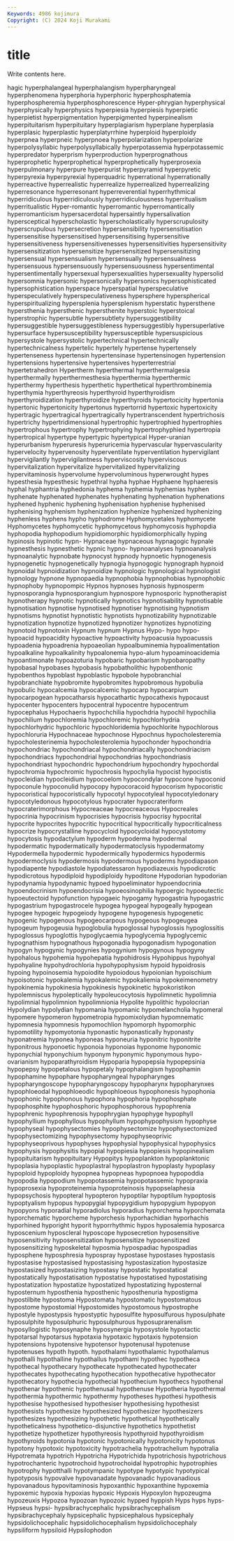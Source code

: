 ```yaml
---
Keywords: 4986 kojimura
Copyright: (C) 2024 Koji Murakami
---
```


# title

Write contents here.



hagic
hyperphalangeal hyperphalangism hyperpharyngeal hyperphenomena hyperphoria hyperphoric hyperphosphatemia hyperphospheremia hyperphosphorescence Hyper-phrygian
hyperphysical hyperphysically hyperphysics hyperpiesia hyperpiesis hyperpietic hyperpietist hyperpigmentation hyperpigmented hyperpinealism
hyperpituitarism hyperpituitary hyperplagiarism hyperplane hyperplasia hyperplasic hyperplastic hyperplatyrrhine hyperploid hyperploidy
hyperpnea hyperpneic hyperpnoea hyperpolarization hyperpolarize hyperpolysyllabic hyperpolysyllabically hyperpotassemia hyperpotassemic hyperpredator
hyperprism hyperproduction hyperprognathous hyperprophetic hyperprophetical hyperprophetically hyperprosexia hyperpulmonary hyperpure hyperpurist
hyperpyramid hyperpyretic hyperpyrexia hyperpyrexial hyperquadric hyperrational hyperrationally hyperreactive hyperrealistic hyperrealize
hyperrealized hyperrealizing hyperresonance hyperresonant hyperreverential hyperrhythmical hyperridiculous hyperridiculously hyperridiculousness hyperritualism
hyperritualistic Hyper-romantic hyperromantic hyperromantically hyperromanticism hypersacerdotal hypersaintly hypersalivation hypersceptical hyperscholastic
hyperscholastically hyperscrupulosity hyperscrupulous hypersecretion hypersensibility hypersensitisation hypersensitise hypersensitised hypersensitising hypersensitive
hypersensitiveness hypersensitivenesses hypersensitivities hypersensitivity hypersensitization hypersensitize hypersensitized hypersensitizing hypersensual hypersensualism
hypersensually hypersensualness hypersensuous hypersensuously hypersensuousness hypersentimental hypersentimentally hypersexual hypersexualities hypersexuality
hypersolid hypersomnia hypersonic hypersonically hypersonics hypersophisticated hypersophistication hyperspace hyperspatial hyperspeculative
hyperspeculatively hyperspeculativeness hypersphere hyperspherical hyperspiritualizing hypersplenia hypersplenism hyperstatic hypersthene hypersthenia
hypersthenic hypersthenite hyperstoic hyperstoical hyperstrophic hypersubtle hypersubtlety hypersuggestibility hypersuggestible hypersuggestibleness
hypersuggestibly hypersuperlative hypersurface hypersusceptibility hypersusceptible hypersuspicious hypersystole hypersystolic hypertechnical hypertechnically
hypertechnicalness hypertelic hypertely hypertense hypertensely hypertenseness hypertensin hypertensinase hypertensinogen hypertension
hypertensions hypertensive hypertensives hyperterrestrial hypertetrahedron Hypertherm hyperthermal hyperthermalgesia hyperthermally hyperthermesthesia
hyperthermia hyperthermic hyperthermy hyperthesis hyperthetic hyperthetical hyperthrombinemia hyperthymia hyperthyreosis hyperthyroid
hyperthyroidism hyperthyroidization hyperthyroidize hyperthyroids hypertocicity hypertonia hypertonic hypertonicity hypertonus hypertorrid
hypertoxic hypertoxicity hypertragic hypertragical hypertragically hypertranscendent hypertrichosis hypertrichy hypertridimensional hypertrophic
hypertrophied hypertrophies hypertrophous hypertrophy hypertrophying hypertrophyphied hypertropia hypertropical hypertype hypertypic
hypertypical Hyper-uranian hyperurbanism hyperuresis hyperuricemia hypervascular hypervascularity hypervelocity hypervenosity hyperventilate
hyperventilation hypervigilant hypervigilantly hypervigilantness hyperviscosity hyperviscous hypervitalization hypervitalize hypervitalized hypervitalizing
hypervitaminosis hypervolume hypervoluminous hyperwrought hypes hypesthesia hypesthesic hypethral hypha hyphae
Hyphaene hyphaeresis hyphal hyphantria hyphedonia hyphema hyphemia hyphemias hyphen hyphenate
hyphenated hyphenates hyphenating hyphenation hyphenations hyphened hyphenic hyphening hyphenisation hyphenise
hyphenised hyphenising hyphenism hyphenization hyphenize hyphenized hyphenizing hyphenless hyphens hypho
hyphodrome Hyphomycetales hyphomycete Hyphomycetes hyphomycetic hyphomycetous hyphomycosis hyphopdia hyphopodia hyphopodium
hypidiomorphic hypidiomorphically hyping hypinosis hypinotic hypn- Hypnaceae hypnaceous hypnagogic hypnale
hypnesthesis hypnesthetic hypnic hypno- hypnoanalyses hypnoanalysis hypnoanalytic hypnobate hypnocyst hypnody
hypnoetic hypnogenesis hypnogenetic hypnogenetically hypnogia hypnogogic hypnograph hypnoid hypnoidal hypnoidization
hypnoidize hypnologic hypnological hypnologist hypnology hypnone hypnopaedia hypnophobia hypnophobias hypnophobic
hypnophoby hypnopompic Hypnos hypnoses hypnosis hypnosperm hypnosporangia hypnosporangium hypnospore hypnosporic
hypnotherapist hypnotherapy hypnotic hypnotically hypnotics hypnotisability hypnotisable hypnotisation hypnotise hypnotised
hypnotiser hypnotising hypnotism hypnotisms hypnotist hypnotistic hypnotists hypnotizability hypnotizable hypnotization
hypnotize hypnotized hypnotizer hypnotizes hypnotizing hypnotoid hypnotoxin Hypnum hypnum Hypnus
Hypo- hypo hypo- hypoacid hypoacidity hypoactive hypoactivity hypoacusia hypoacussis hypoadenia
hypoadrenia hypoaeolian hypoalbuminemia hypoalimentation hypoalkaline hypoalkalinity hypoalonemia hypo-alum hypoaminoacidemia hypoantimonate
hypoazoturia hypobaric hypobarism hypobaropathy hypobasal hypobases hypobasis hypobatholithic hypobenthonic hypobenthos
hypoblast hypoblastic hypobole hypobranchial hypobranchiate hypobromite hypobromites hypobromous hypobulia hypobulic
hypocalcemia hypocalcemic hypocarp hypocarpium hypocarpogean hypocatharsis hypocathartic hypocathexis hypocaust hypocenter
hypocenters hypocentral hypocentre hypocentrum hypocephalus Hypochaeris hypochchilia hypochdria hypochil hypochilia
hypochilium hypochloremia hypochloremic hypochlorhydria hypochlorhydric hypochloric hypochloridemia hypochlorite hypochlorous hypochloruria
Hypochnaceae hypochnose Hypochnus hypocholesteremia hypocholesterinemia hypocholesterolemia hypochonder hypochondria hypochondriac hypochondriacal
hypochondriacally hypochondriacism hypochondriacs hypochondrial hypochondrias hypochondriasis hypochondriast hypochondric hypochondrium hypochondry
hypochordal hypochromia hypochromic hypochrosis hypochylia hypocist hypocistis hypocleidian hypocleidium hypocoelom
hypocondylar hypocone hypoconid hypoconule hypoconulid hypocopy hypocoracoid hypocorism hypocoristic hypocoristical
hypocoristically hypocotyl hypocotyleal hypocotyledonary hypocotyledonous hypocotylous hypocrater hypocrateriform hypocraterimorphous Hypocreaceae
hypocreaceous Hypocreales hypocrinia hypocrinism hypocrisies hypocrisis hypocrisy hypocrital hypocrite hypocrites
hypocritic hypocritical hypocritically hypocriticalness hypocrize hypocrystalline hypocycloid hypocycloidal hypocystotomy hypocytosis
hypodactylum hypoderm hypoderma hypodermal hypodermatic hypodermatically hypodermatoclysis hypodermatomy Hypodermella hypodermic
hypodermically hypodermics hypodermis hypodermoclysis hypodermosis hypodermous hypoderms hypodiapason hypodiapente hypodiastole
hypodiatessaron hypodiazeuxis hypodicrotic hypodicrotous hypodiploid hypodiploidy hypoditone Hypodorian hypodorian hypodynamia
hypodynamic hypoed hypoeliminator hypoendocrinia hypoendocrinism hypoendocrisia hypoeosinophilia hypoergic hypoeutectic hypoeutectoid
hypofunction hypogaeic hypogamy hypogastria hypogastric hypogastrium hypogastrocele hypogea hypogeal hypogeally
hypogean hypogee hypogeic hypogeiody hypogene hypogenesis hypogenetic hypogenic hypogenous hypogeocarpous
hypogeous hypogeugea hypogeum hypogeusia hypoglobulia hypoglossal hypoglossis hypoglossitis hypoglossus hypoglottis
hypoglycaemia hypoglycemia hypoglycemic hypognathism hypognathous hypogonadia hypogonadism hypogonation hypogyn hypogynic
hypogynies hypogynium hypogynous hypogyny hypohalous hypohemia hypohepatia hypohidrosis Hypohippus hypohyal
hypohyaline hypohydrochloria hypohypophysism hypoid hypoidrosis hypoing hypoinosemia hypoiodite hypoiodous hypoionian
hypoischium hypoisotonic hypokalemia hypokalemic hypokaliemia hypokeimenometry hypokinemia hypokinesia hypokinesis hypokinetic
hypokoristikon hypolemniscus hypoleptically hypoleucocytosis hypolimnetic hypolimnia hypolimnial hypolimnion hypolimnionia Hypolite
hypolithic hypolocrian Hypolydian hypolydian hypomania hypomanic hypomelancholia hypomeral hypomere hypomeron
hypometropia hypomixolydian hypomnematic hypomnesia hypomnesis hypomochlion hypomorph hypomorphic hypomotility hypomyotonia
hyponastic hyponastically hyponasty hyponatremia hyponea hyponeas hyponeuria hyponitric hyponitrite hyponitrous
hyponoetic hyponoia hyponoias hyponome hyponomic hyponychial hyponychium hyponym hyponymic hyponymous
hypo-ovarianism hypoparathyroidism Hypoparia hypopepsia hypopepsinia hypopepsy hypopetalous hypopetaly hypophalangism hypophamin
hypophamine hypophare hypopharyngeal hypopharynges hypopharyngoscope hypopharyngoscopy hypopharynx hypopharynxes hypophloeodal hypophloeodic
hypophloeous hypophonesis hypophonia hypophonic hypophonous hypophora hypophoria hypophosphate hypophosphite hypophosphoric
hypophosphorous hypophrenia hypophrenic hypophrenosis hypophrygian hypophyge hypophyll hypophyllium hypophyllous hypophyllum
hypophypophysism hypophyse hypophyseal hypophysectomies hypophysectomize hypophysectomized hypophysectomizing hypophysectomy hypophyseoprivic hypophyseoprivous
hypophyses hypophysial hypophysical hypophysics hypophysis hypophysitis hypopial hypopiesia hypopiesis hypopinealism
hypopituitarism hypopituitary Hypopitys hypoplankton hypoplanktonic hypoplasia hypoplastic hypoplastral hypoplastron hypoplasty
hypoplasy hypoploid hypoploidy hypopnea hypopneas hypopnoea hypopoddia hypopodia hypopodium hypopotassemia
hypopotassemic hypopraxia hypoprosexia hypoproteinemia hypoproteinosis hypopselaphesia hypopsychosis hypopteral hypopteron hypoptilar
hypoptilum hypoptosis hypoptyalism hypopus hypopygial hypopygidium hypopygium hypopyon hypopyons hyporadial
hyporadiolus hyporadius hyporchema hyporchemata hyporchematic hyporcheme hyporchesis hyporhachidian hyporhachis hyporhined
hyporight hyporit hyporrhythmic hypos hyposalemia hyposarca hyposcenium hyposcleral hyposcope hyposecretion
hyposensitive hyposensitivity hyposensitization hyposensitize hyposensitized hyposensitizing hyposkeletal hyposmia hypospadiac hypospadias
hyposphene hyposphresia hypospray hypostase hypostases hypostasis hypostasise hypostasised hypostasising hypostasization
hypostasize hypostasized hypostasizing hypostasy hypostatic hypostatical hypostatically hypostatisation hypostatise hypostatised
hypostatising hypostatization hypostatize hypostatized hypostatizing hyposternal hyposternum hyposthenia hyposthenic hyposthenuria
hypostigma hypostilbite hypostoma Hypostomata hypostomatic hypostomatous hypostome hypostomial Hypostomides hypostomous
hypostrophe hypostyle hypostypsis hypostyptic hyposulfite hyposulfurous hyposulphate hyposulphite hyposulphuric hyposulphurous
hyposuprarenalism hyposyllogistic hyposynaphe hyposynergia hyposystole hypotactic hypotarsal hypotarsus hypotaxia hypotaxic
hypotaxis hypotension hypotensions hypotensive hypotensor hypotenusal hypotenuse hypotenuses hypoth hypoth.
hypothalami hypothalamic hypothalamus hypothalli hypothalline hypothallus hypothami hypothec hypotheca hypothecal
hypothecary hypothecate hypothecated hypothecater hypothecates hypothecating hypothecation hypothecative hypothecator hypothecatory
hypothecia hypothecial hypothecium hypothecs hypothenal hypothenar hypothenic hypothenusal hypothenuse Hypotheria
hypothermal hypothermia hypothermic hypothermy hypotheses hypothesi hypothesis hypothesise hypothesised hypothesiser
hypothesising hypothesist hypothesists hypothesize hypothesized hypothesizer hypothesizers hypothesizes hypothesizing hypothetic
hypothetical hypothetically hypotheticalness hypothetico-disjunctive hypothetics hypothetist hypothetize hypothetizer hypothyreosis hypothyroid
hypothyroidism hypothyroids hypotonia hypotonic hypotonically hypotonicity hypotonus hypotony hypotoxic hypotoxicity
hypotrachelia hypotrachelium hypotralia Hypotremata hypotrich Hypotricha Hypotrichida hypotrichosis hypotrichous hypotrochanteric
hypotrochoid hypotrochoidal hypotrophic hypotrophies hypotrophy hypotthalli hypotympanic hypotype hypotypic hypotypical
hypotyposis hypovalve hypovanadate hypovanadic hypovanadious hypovanadous hypovitaminosis hypoxanthic hypoxanthine hypoxemia
hypoxemic hypoxia hypoxias hypoxic Hypoxis Hypoxylon hypozeugma hypozeuxis Hypozoa hypozoan
hypozoic hypped hyppish Hyps hyps hyps- Hypseus hypsi- hypsibrachycephalic hypsibrachycephalism
hypsibrachycephaly hypsicephalic hypsicephalous hypsicephaly hypsidolichocephalic hypsidolichocephalism hypsidolichocephaly hypsiliform hypsiloid Hypsilophodon
